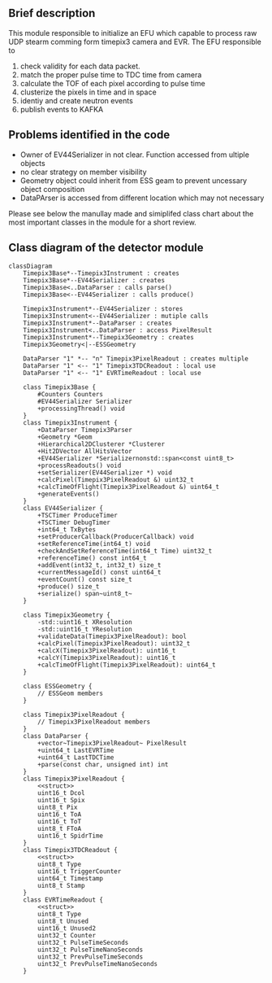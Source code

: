## Brief description
This module responsible to initialize an EFU which capable to process raw UDP stearm comming form timepix3 camera and EVR. The EFU responsible to
1. check validity for each data packet.
1. match the proper pulse time to TDC time from camera
1. calculate the TOF of each pixel according to pulse time
1. clusterize the pixels in time and in space
1. identiy and create neutron events
1. publish events to KAFKA

## Problems identified in the code
* Owner of EV44Serializer in not clear. Function accessed from ultiple objects
* no clear strategy on member visibility
* Geometry object could inherit from ESS geam to prevent uncessary object composition
* DataPArser is accessed from different location which may not necessary

Please see below the manullay made and simiplifed class chart about the most important classes in the module for a short review.
## Class diagram of the detector module

```mermaid
classDiagram
    Timepix3Base*--Timepix3Instrument : creates
    Timepix3Base*--EV44Serializer : creates
    Timepix3Base<..DataParser : calls parse()
    Timepix3Base<--EV44Serializer : calls produce()

    Timepix3Instrument*--EV44Serializer : stores
    Timepix3Instrument<--EV44Serializer : mutiple calls
    Timepix3Instrument*--DataParser : creates
    Timepix3Instrument<..DataParser : access PixelResult
    Timepix3Instrument*--Timepix3Geometry : creates
    Timepix3Geometry<|--ESSGeometry

    DataParser "1" *-- "n" Timepix3PixelReadout : creates multiple
    DataParser "1" <-- "1" Timepix3TDCReadout : local use
    DataParser "1" <-- "1" EVRTimeReadout : local use

    class Timepix3Base {
        #Counters Counters
        #EV44Serializer Serializer
        +processingThread() void
    }
    class Timepix3Instrument {
        +DataParser Timepix3Parser
        +Geometry *Geom
        +Hierarchical2DClusterer *Clusterer
        +Hit2DVector AllHitsVector
        +EV44Serializer *Serializernonstd::span<const uint8_t>
        +processReadouts() void
        +setSerializer(EV44Serializer *) void
        +calcPixel(Timepix3PixelReadout &) uint32_t
        +calcTimeOfFlight(Timepix3PixelReadout &) uint64_t
        +generateEvents()
    }
    class EV44Serializer {
        +TSCTimer ProduceTimer
        +TSCTimer DebugTimer
        +int64_t TxBytes
        +setProducerCallback(ProducerCallback) void
        +setReferenceTime(int64_t) void
        +checkAndSetReferenceTime(int64_t Time) uint32_t
        +referenceTime() const int64_t
        +addEvent(int32_t, int32_t) size_t
        +currentMessageId() const uint64_t
        +eventCount() const size_t
        +produce() size_t
        +serialize() span~uint8_t~
    }

    class Timepix3Geometry {
        -std::uint16_t XResolution
        -std::uint16_t YResolution
        +validateData(Timepix3PixelReadout): bool
        +calcPixel(Timepix3PixelReadout): uint32_t
        +calcX(Timepix3PixelReadout): uint16_t
        +calcY(Timepix3PixelReadout): uint16_t
        +calcTimeOfFlight(Timepix3PixelReadout): uint64_t
    }

    class ESSGeometry {
        // ESSGeom members
    }

    class Timepix3PixelReadout {
        // Timepix3PixelReadout members
    }
    class DataParser {
        +vector~Timepix3PixelReadout~ PixelResult
        +uint64_t LastEVRTime
        +uint64_t LastTDCTime
        +parse(const char, unsigned int) int
    }
    class Timepix3PixelReadout {
        <<struct>>
        uint16_t Dcol
        uint16_t Spix
        uint8_t Pix
        uint16_t ToA
        uint16_t ToT
        uint8_t FToA
        uint16_t SpidrTime
    }
    class Timepix3TDCReadout {
        <<struct>>
        uint8_t Type
        uint16_t TriggerCounter
        uint64_t Timestamp
        uint8_t Stamp
    }
    class EVRTimeReadout {
        <<struct>>
        uint8_t Type
        uint8_t Unused
        uint16_t Unused2
        uint32_t Counter
        uint32_t PulseTimeSeconds
        uint32_t PulseTimeNanoSeconds
        uint32_t PrevPulseTimeSeconds
        uint32_t PrevPulseTimeNanoSeconds
    } 
```